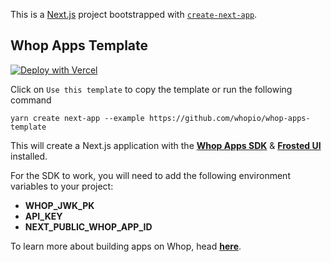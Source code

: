 This is a [Next.js](https://nextjs.org/) project bootstrapped with [`create-next-app`](https://github.com/vercel/next.js/tree/canary/packages/create-next-app).

## Whop Apps Template

[![Deploy with Vercel](https://vercel.com/button)](https://vercel.com/new/clone?repository-url=https%3A%2F%2Fgithub.com%2Fwhopio%2Fwhop-apps-template&env=WHOP_JWK_PK,API_KEY,NEXT_PUBLIC_WHOP_APP_ID&envDescription=These%20API%20keys%20are%20needed%20for%20the%20SDK%20to%20work&envLink=https%3A%2F%2Fdev.whop.com%2Fapps%2Fcreate-an-app%23environment-variables)

Click on `Use this template` to copy the template or run the following command

`yarn create next-app --example https://github.com/whopio/whop-apps-template`

This will create a Next.js application with the [**Whop Apps SDK**](https://dev.whop.com/apps/sdks) & [**Frosted UI**](https://dev.whop.com/apps/frosted) installed.

For the SDK to work, you will need to add the following environment variables to your project:

- **WHOP_JWK_PK**
- **API_KEY**
- **NEXT_PUBLIC_WHOP_APP_ID**

To learn more about building apps on Whop, head [**here**](https://dev.whop.com/apps/create-an-app).
